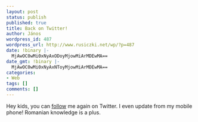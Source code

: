 ```yaml
---
layout: post
status: publish
published: true
title: Back on Twitter!
author: János
wordpress_id: 487
wordpress_url: http://www.rusiczki.net/wp/?p=487
date: !binary |-
  MjAwOC0wMi0xNyAxODoyMjowMiArMDEwMA==
date_gmt: !binary |-
  MjAwOC0wMi0xNyAxNToyMjowMiArMDEwMA==
categories:
- Web
tags: []
comments: []
---
```

<p>Hey kids, you can <a href="http://twitter.com/kitsched">follow</a> me again on Twitter. I even update from my mobile phone! Romanian knowledge is a plus.</p>
